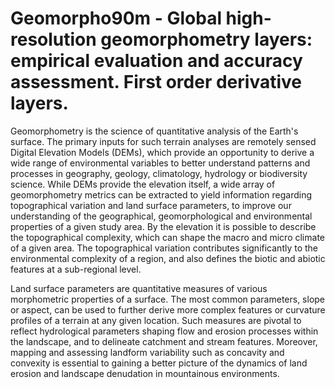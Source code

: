 Geomorpho90m - Global high-resolution geomorphometry layers: empirical evaluation and accuracy assessment. First order derivative layers.
==========================================================================================================================================

   Geomorphometry is the science of quantitative analysis of the Earth's surface. The primary inputs for such terrain analyses are remotely sensed Digital Elevation Models (DEMs), which provide an opportunity to derive a wide range of environmental variables to better understand patterns and processes in geography, geology, climatology, hydrology or biodiversity science. While DEMs provide the elevation itself, a wide array of geomorphometry metrics can be extracted to yield information regarding topographical variation and land surface parameters, to improve our understanding of the geographical, geomorphological and environmental properties of a given study area. By the elevation it is possible to describe the topographical complexity, which can shape the macro and micro climate of a given area. The topographical variation contributes significantly to the environmental complexity of a region, and also defines the biotic and abiotic features at a sub-regional level. 

  Land surface parameters are quantitative measures of various morphometric properties of a surface. The most common parameters, slope or aspect, can be used to further derive more complex features or curvature profiles of a terrain at any given location. Such measures are pivotal to reflect hydrological parameters shaping flow and erosion processes within the landscape, and to delineate catchment and stream features. Moreover, mapping and assessing landform variability such as concavity and convexity is essential to gaining a better picture of the dynamics of land erosion and landscape denudation in mountainous environments.
